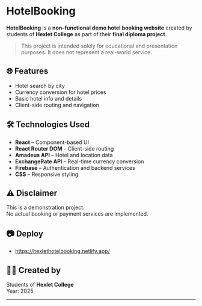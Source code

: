 # HotelBooking

**HotelBooking** is a **non-functional demo hotel booking website** created by students of **Hexlet College** as part of their **final diploma project**.

> This project is intended solely for educational and presentation purposes. It does not represent a real-world service.

## 🌐 Features

- Hotel search by city
- Currency conversion for hotel prices
- Basic hotel info and details
- Client-side routing and navigation

## 🛠️ Technologies Used

- **React** – Component-based UI
- **React Router DOM** – Client-side routing
- **Amadeus API** – Hotel and location data
- **ExchangeRate API** – Real-time currency conversion
- **Firebase** – Authentication and backend services
- **CSS** – Responsive styling

## ⚠️ Disclaimer

This is a demonstration project.  
No actual booking or payment services are implemented.

## 📷 Deploy

- https://hexlethotelbooking.netlify.app/

## 🧑‍🎓 Created by

Students of **Hexlet College**  
Year: 2025

---

